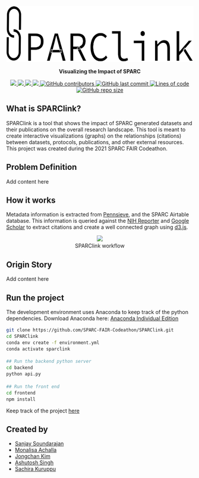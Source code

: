 <br/> <br/>

<p align="center">
  <a href="https://github.com/SPARC-FAIR-Codeathon/SPARClink">
    <img src="https://github.com/SPARC-FAIR-Codeathon/SPARClink/blob/main/docs/images/logo.svg" alt="SPARC link logo" height="150">
  </a>
  <br/>
  <p align="center"> 
    <strong>
      Visualizing the Impact of SPARC
    </strong>
  </p>
</p>

<p align="center">
  <a href="https://github.com/SPARC-FAIR-Codeathon/SPARClink/blob/main/LICENSE" alt="GitHub license">
    <img src="https://img.shields.io/github/license/SPARC-FAIR-Codeathon/SPARClink" />
  </a>
  <a href="https://github.com/SPARC-FAIR-Codeathon/SPARClink/stargazers" alt="GitHub stars">
    <img src="https://img.shields.io/github/stars/SPARC-FAIR-Codeathon/SPARClink" />
  </a>
  <a href="https://github.com/SPARC-FAIR-Codeathon/SPARClink/network" alt="GitHub forks">
    <img src="https://img.shields.io/github/forks/SPARC-FAIR-Codeathon/SPARClink" />
  </a>
  <a href="https://github.com/SPARC-FAIR-Codeathon/SPARClink/issues" alt="GitHub issues">
    <img src="https://img.shields.io/github/issues/SPARC-FAIR-Codeathon/SPARClink" />
  </a>
  <a href="https://github.com/SPARC-FAIR-Codeathon/SPARClink/graphs/contributors">
    <img src="https://img.shields.io/github/contributors/SPARC-FAIR-Codeathon/SPARClink" alt="GitHub contributors">
  </a>
  <a href="#">
    <img src="https://img.shields.io/github/last-commit/SPARC-FAIR-Codeathon/SPARClink" alt="GitHub last commit">
  </a>
  <a href="#">
    <img src="https://img.shields.io/tokei/lines/github/SPARC-FAIR-Codeathon/SPARClink" alt="Lines of code">
  </a>
  <a href="#">
    <img src="https://img.shields.io/github/repo-size/SPARC-FAIR-Codeathon/SPARClink" alt="GitHub repo size">
  </a>
  <br/> 
</p>



## What is SPARClink?
SPARClink is a tool that shows the impact of SPARC generated datasets and their publications on the overall research landscape. This tool is meant to create interactive visualizations (graphs) on the relationships (citations) between datasets, protocols, publications, and other external resources. This project was created during the 2021 SPARC FAIR Codeathon.

## Problem Definition
Add content here

## How it works
Metadata information is extracted from [Pennsieve](https://app.pennsieve.io/), and the SPARC Airtable database. This information is queried against the [NIH Reporter](https://api.reporter.nih.gov/) and [Google Scholar](https://serpapi.com/google-scholar-api) to extract citations and create a well connected graph using [d3.js](https://d3js.org/). 

<p align="center">
  <img src="https://user-images.githubusercontent.com/21206996/125478715-d5f83b6f-8a6d-4ef8-a845-952baa27d8da.png" />
  <br/>
  <span> SPARClink workflow </span>
</p>

## Origin Story
Add content here

## Run the project
The development environment uses Anaconda to keep track of the python dependencies. Download Anaconda here: [Anaconda Individual Edition](https://www.anaconda.com/products/individual)

``` bash
git clone https://github.com/SPARC-FAIR-Codeathon/SPARClink.git
cd SPARClink
conda env create -f environment.yml
conda activate sparclink

## Run the backend python server
cd backend
python api.py

## Run the front end
cd frontend
npm install
```


Keep track of the project [here](https://github.com/SPARC-FAIR-Codeathon/SPARClink/projects/1)

## Created by 
* [Sanjay Soundarajan](https://github.com/megasanjay)
* [Monalisa Achalla](https://github.com/a-monalisa)
* [Jongchan Kim](https://github.com/Kim-Jongchan)
* [Ashutosh Singh](https://github.com/Ashutosh1712)
* [Sachira Kuruppu](https://github.com/rsachira-abi)
